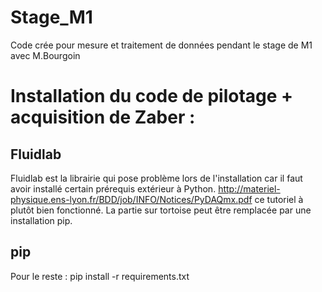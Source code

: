 # Stage_M1
Code crée pour mesure et traitement de données pendant le stage de M1 avec M.Bourgoin


# Installation du code de pilotage + acquisition de Zaber :
## Fluidlab
Fluidlab est la librairie qui pose problème lors de l'installation car il faut avoir installé certain prérequis extérieur à Python.
http://materiel-physique.ens-lyon.fr/BDD/job/INFO/Notices/PyDAQmx.pdf ce tutoriel à plutôt bien fonctionné. La partie sur tortoise peut être remplacée par une installation pip.
## pip
Pour le reste :
pip install -r requirements.txt
